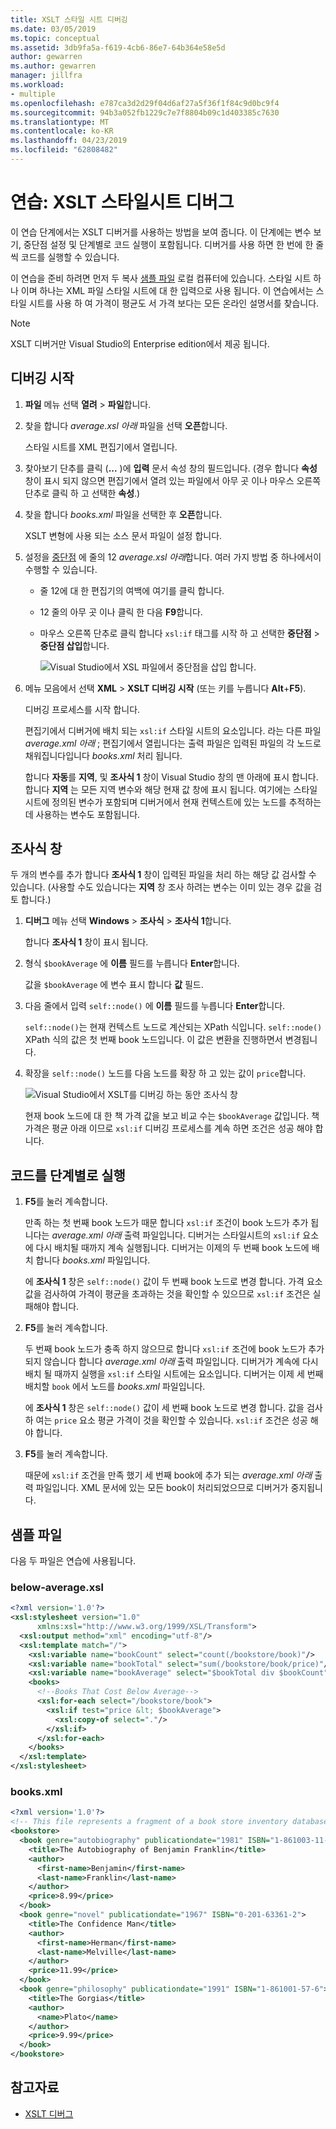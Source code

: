 ```yaml
---
title: XSLT 스타일 시트 디버깅
ms.date: 03/05/2019
ms.topic: conceptual
ms.assetid: 3db9fa5a-f619-4cb6-86e7-64b364e58e5d
author: gewarren
ms.author: gewarren
manager: jillfra
ms.workload:
- multiple
ms.openlocfilehash: e787ca3d2d29f04d6af27a5f36f1f84c9d0bc9f4
ms.sourcegitcommit: 94b3a052fb1229c7e7f8804b09c1d403385c7630
ms.translationtype: MT
ms.contentlocale: ko-KR
ms.lasthandoff: 04/23/2019
ms.locfileid: "62808482"
---
```

# <a name="walkthrough-debug-an-xslt-style-sheet"></a>연습: XSLT 스타일시트 디버그

이 연습 단계에서는 XSLT 디버거를 사용하는 방법을 보여 줍니다. 이 단계에는 변수 보기, 중단점 설정 및 단계별로 코드 실행이 포함됩니다. 디버거를 사용 하면 한 번에 한 줄씩 코드를 실행할 수 있습니다.

이 연습을 준비 하려면 먼저 두 복사 [샘플 파일](#sample-files) 로컬 컴퓨터에 있습니다. 스타일 시트 하나 이며 하나는 XML 파일 스타일 시트에 대 한 입력으로 사용 됩니다. 이 연습에서는 스타일 시트를 사용 하 여 가격이 평균도 서 가격 보다는 모든 온라인 설명서를 찾습니다.

> [!NOTE]
> XSLT 디버거만 Visual Studio의 Enterprise edition에서 제공 됩니다.

## <a name="start-debugging"></a>디버깅 시작

1. **파일** 메뉴 선택 **열려** > **파일**합니다.

2. 찾을 합니다 *average.xsl 아래* 파일을 선택 **오픈**합니다.

   스타일 시트를 XML 편집기에서 열립니다.

3. 찾아보기 단추를 클릭 (**...** )에 **입력** 문서 속성 창의 필드입니다. (경우 합니다 **속성** 창이 표시 되지 않으면 편집기에서 열려 있는 파일에서 아무 곳 이나 마우스 오른쪽 단추로 클릭 하 고 선택한 **속성**.)

4. 찾을 합니다 *books.xml* 파일을 선택한 후 **오픈**합니다.

   XSLT 변형에 사용 되는 소스 문서 파일이 설정 합니다.

5. 설정을 [중단점](../debugger/using-breakpoints.md) 에 줄의 12 *average.xsl 아래*합니다. 여러 가지 방법 중 하나에서이 수행할 수 있습니다.

   - 줄 12에 대 한 편집기의 여백에 여기를 클릭 합니다.

   - 12 줄의 아무 곳 이나 클릭 한 다음 **F9**합니다.

   - 마우스 오른쪽 단추로 클릭 합니다 `xsl:if` 태그를 시작 하 고 선택한 **중단점** > **중단점 삽입**합니다.

      ![Visual Studio에서 XSL 파일에서 중단점을 삽입 합니다.](media/insert-breakpoint.PNG)

6. 메뉴 모음에서 선택 **XML** > **XSLT 디버깅 시작** (또는 키를 누릅니다 **Alt**+**F5**).

   디버깅 프로세스를 시작 합니다.

   편집기에서 디버거에 배치 되는 `xsl:if` 스타일 시트의 요소입니다. 라는 다른 파일 *average.xml 아래* ; 편집기에서 열립니다는 출력 파일은 입력된 파일의 각 노드로 채워집니다입니다 *books.xml* 처리 됩니다.

   합니다 **자동**를 **지역**, 및 **조사식 1** 창이 Visual Studio 창의 맨 아래에 표시 합니다. 합니다 **지역** 는 모든 지역 변수와 해당 현재 값 창에 표시 됩니다. 여기에는 스타일시트에 정의된 변수가 포함되며 디버거에서 현재 컨텍스트에 있는 노드를 추적하는 데 사용하는 변수도 포함됩니다.

## <a name="watch-window"></a>조사식 창

두 개의 변수를 추가 합니다 **조사식 1** 창이 입력된 파일을 처리 하는 해당 값 검사할 수 있습니다. (사용할 수도 있습니다는 **지역** 창 조사 하려는 변수는 이미 있는 경우 값을 검토 합니다.)

1. **디버그** 메뉴 선택 **Windows** > **조사식** > **조사식 1**합니다.

   합니다 **조사식 1** 창이 표시 됩니다.

2. 형식 `$bookAverage` 에 **이름** 필드를 누릅니다 **Enter**합니다.

   값을 `$bookAverage` 에 변수 표시 합니다 **값** 필드.

3. 다음 줄에서 입력 `self::node()` 에 **이름** 필드를 누릅니다 **Enter**합니다.

   `self::node()`는 현재 컨텍스트 노드로 계산되는 XPath 식입니다. `self::node()` XPath 식의 값은 첫 번째 book 노드입니다. 이 값은 변환을 진행하면서 변경됩니다.

4. 확장을 `self::node()` 노드를 다음 노드를 확장 하 고 있는 값이 `price`합니다.

   ![Visual Studio에서 XSLT를 디버깅 하는 동안 조사식 창](media/xslt-debugging-watch-window.png)

   현재 book 노드에 대 한 책 가격 값을 보고 비교 수는 `$bookAverage` 값입니다. 책 가격은 평균 아래 이므로 `xsl:if` 디버깅 프로세스를 계속 하면 조건은 성공 해야 합니다.

## <a name="step-through-the-code"></a>코드를 단계별로 실행

1. **F5**를 눌러 계속합니다.

   만족 하는 첫 번째 book 노드가 때문 합니다 `xsl:if` 조건이 book 노드가 추가 됩니다는 *average.xml 아래* 출력 파일입니다. 디버거는 스타일시트의 `xsl:if` 요소에 다시 배치될 때까지 계속 실행됩니다. 디버거는 이제의 두 번째 book 노드에 배치 합니다 *books.xml* 파일입니다.

   에 **조사식 1** 창은 `self::node()` 값이 두 번째 book 노드로 변경 합니다. 가격 요소 값을 검사하여 가격이 평균을 초과하는 것을 확인할 수 있으므로 `xsl:if` 조건은 실패해야 합니다.

2. **F5**를 눌러 계속합니다.

   두 번째 book 노드가 충족 하지 않으므로 합니다 `xsl:if` 조건에 book 노드가 추가 되지 않습니다 합니다 *average.xml 아래* 출력 파일입니다. 디버거가 계속에 다시 배치 될 때까지 실행을 `xsl:if` 스타일 시트에는 요소입니다. 디버거는 이제 세 번째 배치할 `book` 에서 노드를 *books.xml* 파일입니다.

   에 **조사식 1** 창은 `self::node()` 값이 세 번째 book 노드로 변경 합니다. 값을 검사 하 여는 `price` 요소 평균 가격이 것을 확인할 수 있습니다. `xsl:if` 조건은 성공 해야 합니다.

3. **F5**를 눌러 계속합니다.

   때문에 `xsl:if` 조건을 만족 했기 세 번째 book에 추가 되는 *average.xml 아래* 출력 파일입니다. XML 문서에 있는 모든 book이 처리되었으므로 디버거가 중지됩니다.

## <a name="sample-files"></a>샘플 파일

다음 두 파일은 연습에 사용됩니다.

### <a name="below-averagexsl"></a>below-average.xsl

```xml
<?xml version='1.0'?>
<xsl:stylesheet version="1.0"
      xmlns:xsl="http://www.w3.org/1999/XSL/Transform">
  <xsl:output method="xml" encoding="utf-8"/>
  <xsl:template match="/">
    <xsl:variable name="bookCount" select="count(/bookstore/book)"/>
    <xsl:variable name="bookTotal" select="sum(/bookstore/book/price)"/>
    <xsl:variable name="bookAverage" select="$bookTotal div $bookCount"/>
    <books>
      <!--Books That Cost Below Average-->
      <xsl:for-each select="/bookstore/book">
        <xsl:if test="price &lt; $bookAverage">
          <xsl:copy-of select="."/>
        </xsl:if>
      </xsl:for-each>
    </books>
  </xsl:template>
</xsl:stylesheet>
```

### <a name="booksxml"></a>books.xml

```xml
<?xml version='1.0'?>
<!-- This file represents a fragment of a book store inventory database -->
<bookstore>
  <book genre="autobiography" publicationdate="1981" ISBN="1-861003-11-0">
    <title>The Autobiography of Benjamin Franklin</title>
    <author>
      <first-name>Benjamin</first-name>
      <last-name>Franklin</last-name>
    </author>
    <price>8.99</price>
  </book>
  <book genre="novel" publicationdate="1967" ISBN="0-201-63361-2">
    <title>The Confidence Man</title>
    <author>
      <first-name>Herman</first-name>
      <last-name>Melville</last-name>
    </author>
    <price>11.99</price>
  </book>
  <book genre="philosophy" publicationdate="1991" ISBN="1-861001-57-6">
    <title>The Gorgias</title>
    <author>
      <name>Plato</name>
    </author>
    <price>9.99</price>
  </book>
</bookstore>
```

## <a name="see-also"></a>참고자료

- [XSLT 디버그](../xml-tools/debugging-xslt.md)